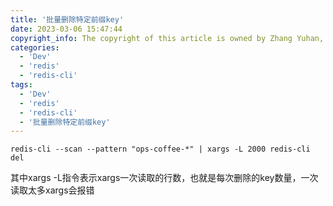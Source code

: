 ```yaml
---
title: '批量删除特定前缀key'
date: 2023-03-06 15:47:44
copyright_info: The copyright of this article is owned by Zhang Yuhan, and it follows the CC BY-NC-SA 4.0 agreement. For reprinting, please attach the original source link and this statement
categories: 
  - 'Dev'
  - 'redis'
  - 'redis-cli'
tags: 
  - 'Dev'
  - 'redis'
  - 'redis-cli'
  - '批量删除特定前缀key'
---
```

```shell
redis-cli --scan --pattern "ops-coffee-*" | xargs -L 2000 redis-cli del
```
其中xargs -L指令表示xargs一次读取的行数，也就是每次删除的key数量，一次读取太多xargs会报错
